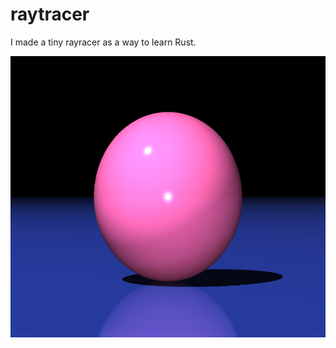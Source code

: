 # raytracer
I made a tiny rayracer as a way to learn Rust. 





<img src="readme-png/sphere-and-plane.png" class="img-responsive" alt="Sphere and plane" width="576" height="450"> </div>
